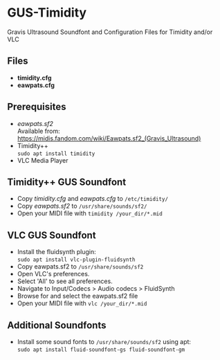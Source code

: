 # GUS-Timidity
Gravis Ultrasound Soundfont and Configuration Files for Timidity and/or VLC

## Files
- **timidity.cfg**
- **eawpats.cfg**

## Prerequisites

- _eawpats.sf2_<br/>Available from: https://midis.fandom.com/wiki/Eawpats.sf2_(Gravis_Ultrasound)<br/>
- Timidity++ <br/>`sudo apt install timidity`
- VLC Media Player

## Timidity++ GUS Soundfont 
- Copy _timidity.cfg_ and _eawpats.cfg_ to `/etc/timidity/`
- Copy _eawpats.sf2_ to `/usr/share/sounds/sf2/`
- Open your MIDI file with `timidity /your_dir/*.mid`

## VLC GUS Soundfont
- Install the fluidsynth plugin:<br/>`sudo apt install vlc-plugin-fluidsynth`
- Copy eawpats.sf2 to `/usr/share/sounds/sf2`
- Open VLC's preferences. 
- Select 'All' to see all preferences. 
- Navigate to Input/Codecs > Audio codecs > FluidSynth 
- Browse for and select the eawpats.sf2 file
- Open your MIDI file with `vlc /your_dir/*.mid`

## Additional Soundfonts
- Install some sound fonts to `/usr/share/sounds/sf2` using apt: <br/>`sudo apt install fluid-soundfont-gs fluid-soundfont-gm` 
